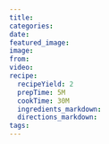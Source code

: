 ```yaml
---
title:
categories:
date:
featured_image:
image:
from:
video:
recipe:
  recipeYield: 2
  prepTime: 5M
  cookTime: 30M
  ingredients_markdown:
  directions_markdown:
tags:
---
```

